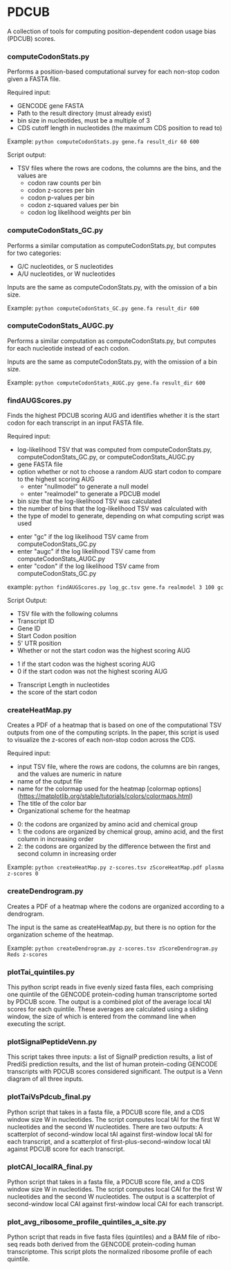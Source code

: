 # PDCUB
A collection of tools for computing position-dependent codon usage bias (PDCUB) scores.


### computeCodonStats.py
Performs a position-based computational survey for each non-stop codon given a FASTA file. 

Required input:
* GENCODE gene FASTA
* Path to the result directory (must already exist)
* bin size in nucleotides, must be a multiple of 3
* CDS cutoff length in nucleotides (the maximum CDS position to read to)

Example: `python computeCodonStats.py gene.fa result_dir 60 600`

Script output:
* TSV files where the rows are codons, the columns are the bins, and the values are
  * codon raw counts per bin
  * codon z-scores per bin
  * codon p-values per bin
  * codon z-squared values per bin
  * codon log likelihood weights per bin
 
### computeCodonStats_GC.py
Performs a similar computation as computeCodonStats.py, but computes for two categories:
* G/C nucleotides, or S nucleotides
* A/U nucleotides, or W nucleotides

Inputs are the same as computeCodonStats.py, with the omission of a bin size.

Example: `python computeCodonStats_GC.py gene.fa result_dir 600`

### computeCodonStats_AUGC.py
Performs a similar computation as computeCodonStats.py, but computes for each nucleotide instead of each codon.

Inputs are the same as computeCodonStats.py, with the omission of a bin size.

Example: `python computeCodonStats_AUGC.py gene.fa result_dir 600`

### findAUGScores.py
Finds the highest PDCUB scoring AUG and identifies whether it is the start codon for each transcript in an input FASTA file.

Required input:
* log-likelihood TSV that was computed from computeCodonStats.py, computeCodonStats_GC.py, or computeCodonStats_AUGC.py
* gene FASTA file 
* option whether or not to choose a random AUG start codon to compare to the highest scoring AUG
  - enter "nullmodel" to generate a null model
  - enter "realmodel" to generate a PDCUB model
* bin size that the log-likelihood TSV was calculated
* the number of bins that the log-likelihood TSV was calculated with
* the type of model to generate, depending on what computing script was used
 - enter "gc" if the log likelihood TSV came from computeCodonStats_GC.py
 - enter "augc" if the log likelihood TSV came from computeCodonStats_AUGC.py
 - enter "codon" if the log likelihood TSV came from computeCodonStats_GC.py

example: `python findAUGScores.py log_gc.tsv gene.fa realmodel 3 100 gc`

Script Output:
* TSV file with the following columns
 * Transcript ID
 * Gene ID
 * Start Codon position 
 * 5' UTR position
 * Whether or not the start codon was the highest scoring AUG
  - 1 if the start codon was the highest scoring AUG
  - 0 if the start codon was not the highest scoring AUG
 * Transcript Length in nucleotides
 * the score of the start codon

### createHeatMap.py
Creates a PDF of a heatmap that is based on one of the computational TSV outputs from one of the computing scripts. In the paper, this script is used to visualize the z-scores of each non-stop codon across the CDS.

Required input:
* input TSV file, where the rows are codons, the columns are bin ranges, and the values are numeric in nature
* name of the output file
* name for the colormap used for the heatmap [colormap options] (https://matplotlib.org/stable/tutorials/colors/colormaps.html)
* The title of the color bar
* Organizational scheme for the heatmap
 - 0: the codons are organized by amino acid and chemical group
 - 1: the codons are organized by chemical group, amino acid, and the first column in increasing order
 - 2: the codons are organized by the difference between the first and second column in increasing order

Example: `python createHeatMap.py z-scores.tsv zScoreHeatMap.pdf plasma z-scores 0`

### createDendrogram.py
Creates a PDF of a heatmap where the codons are organized according to a dendrogram.

The input is the same as createHeatMap.py, but there is no option for the organization scheme of the heatmap.

Example: `python createDendrogram.py z-scores.tsv zScoreDendrogram.py Reds z-scores`

### plotTai_quintiles.py
This python script reads in five evenly sized fasta files, each comprising one quintile of the GENCODE protein-coding human transcriptome sorted by PDCUB score. The output is a combined plot of the average local tAI scores for each quintile. These averages are calculated using a sliding window, the size of which is entered from the command line when executing the script.

### plotSignalPeptideVenn.py
This script takes three inputs: a list of SignalP prediction results, a list of PrediSi prediction results, and the list of human protein-coding GENCODE transcripts with PDCUB scores considered significant. The output is a Venn diagram of all three inputs.

### plotTaiVsPdcub_final.py
Python script that takes in a fasta file, a PDCUB score file, and a CDS window size W in nucleotides. The script computes local tAI for the first W nucleotides and the second W nucleotides. There are two outputs: A scatterplot of second-window local tAI against first-window local tAI for each transcript, and a scatterplot of first-plus-second-window local tAI against PDCUB score for each transcript.

### plotCAI_localRA_final.py
Python script that takes in a fasta file, a PDCUB score file, and a CDS window size W in nucleotides. The script computes local CAI for the first W nucleotides and the second W nucleotides. The output is a scatterplot of second-window local CAI against first-window local CAI for each transcript.

### plot_avg_ribosome_profile_quintiles_a_site.py
Python script that reads in five fasta files (quintiles) and a BAM file of ribo-seq reads both derived from the GENCODE protein-coding human transcriptome. This script plots the normalized ribosome profile of each quintile.
